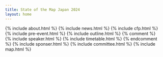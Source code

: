 ```yaml
---
title: State of the Map Japan 2024
layout: home
---
```


{% include about.html %}
{% include news.html %}
{% include cfp.html %}
{% include pre-event.html %}
{% include outline.html %}
{% comment %}
{% include speaker.html %}
{% include timetable.html %}
{% endcomment %}
{% include sponser.html %}
{% include committee.html %}
{% include map.html %}
